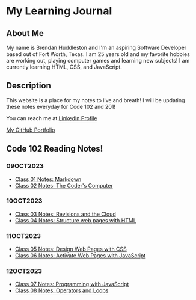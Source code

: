 # My Learning Journal

<!-- ## Growth Mindset

By Brendan Huddleston 09OCT2023
![Image showing Growth Mindset](https://c.pxhere.com/images/a2/76/a2b998182d273d8002294de3ae56-1587953.jpg!d)

### What is Growth Mindset to me?

Growth Mindset to me is the ability to learn and adapt to ongoing situations and willingness to learn despite challenges that might arise!

I have 3 reminders that I tell myself in order to maintain a _growth mindset_ :

- **Stay Positive**, being in a good mental spot always helps with learning new info!
- **Ask Questions**, don't feel embarrassed to ask questions. Everyone starts somewhere.
- **Don't give up!** Obstacles are necessary for learning -->

## About Me

My name is Brendan Huddleston and I'm an aspiring Software Developer based out of Fort Worth, Texas. I am 25 years old and my favorite hobbies are working out, playing computer games and learning new subjects! I am currently learning HTML, CSS, and JavaScript.

## Description

This website is a place for my notes to live and breath! I will be updating these notes everyday for Code 102 and 201!

You can reach me at [LinkedIn Profile](https://www.linkedin.com/in/brendan-huddleston-17b745b9/)

[My GitHub Portfolio](https://github.com/brendanhuddleston18)

## Code 102 Reading Notes!

### 09OCT2023

- [Class 01 Notes: Markdown](https://brendanhuddleston18.github.io/reading-notes/class01notes)
- [Class 02 Notes: The Coder's Computer](https://brendanhuddleston18.github.io/reading-notes/class02notes)

### 10OCT2023

- [Class 03 Notes: Revisions and the Cloud](https://brendanhuddleston18.github.io/reading-notes/class03notes)
- [Class 04 Notes: Structure web pages with HTML](https://brendanhuddleston18.github.io/reading-notes/class04notes)

### 11OCT2023

- [Class 05 Notes: Design Web Pages with CSS](https://brendanhuddleston18.github.io/reading-notes/class05notes)
- [Class 06 Notes: Activate Web Pages with JavaScript](https://brendanhuddleston18.github.io/reading-notes/class06notes)

### 12OCT2023

- [Class 07 Notes: Programming with JavaScript](https://brendanhuddleston18.github.io/reading-notes/class07notes)
- [Class 08 Notes: Operators and Loops](https://brendanhuddleston18.github.io/reading-notes/class08notes)
